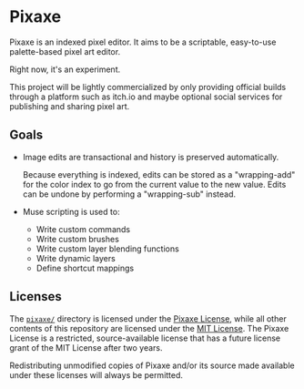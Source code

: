 # Pixaxe

Pixaxe is an indexed pixel editor. It aims to be a scriptable, easy-to-use
palette-based pixel art editor.

Right now, it's an experiment.

This project will be lightly commercialized by only providing official builds
through a platform such as itch.io and maybe optional social services for
publishing and sharing pixel art.

## Goals

- Image edits are transactional and history is preserved automatically.

  Because everything is indexed, edits can be stored as a "wrapping-add" for the
  color index to go from the current value to the new value. Edits can be undone
  by performing a "wrapping-sub" instead.
- Muse scripting is used to:
  - Write custom commands
  - Write custom brushes
  - Write custom layer blending functions
  - Write dynamic layers
  - Define shortcut mappings

## Licenses

The [`pixaxe/`](./pixaxe/) directory is licensed under the [Pixaxe
License](./pixaxe/LICENSE.md), while all other contents of this repository are
licensed under the [MIT License](./pixaxe-core/LICENSE). The Pixaxe License is a
restricted, source-available license that has a future license grant of the MIT
License after two years.

Redistributing unmodified copies of Pixaxe and/or its source made available
under these licenses will always be permitted.
